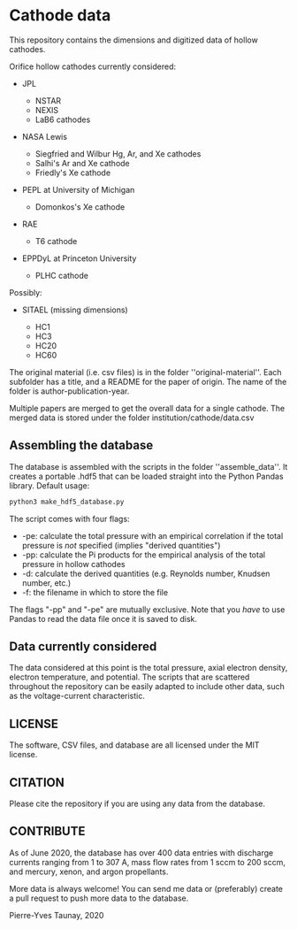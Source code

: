 # Cathode data
This repository contains the dimensions and digitized data of hollow cathodes.

Orifice hollow cathodes currently considered:
- JPL

    - NSTAR
    - NEXIS
    - LaB6 cathodes

- NASA Lewis

    - Siegfried and Wilbur Hg, Ar, and Xe cathodes 
    - Salhi's Ar and Xe cathode
    - Friedly's Xe cathode

- PEPL at University of Michigan

    - Domonkos's Xe cathode

- RAE

    - T6 cathode 

- EPPDyL at Princeton University

    - PLHC cathode


Possibly:
- SITAEL (missing dimensions)

    - HC1
    - HC3
    - HC20
    - HC60

The original material (i.e. csv files) is in the folder ''original-material''. 
Each subfolder has a title, and a README for the paper of origin. The name of the folder is author-publication-year.

Multiple papers are merged to get the overall data for a single cathode.
The merged data is stored under the folder institution/cathode/data.csv

## Assembling the database
The database is assembled with the scripts in the folder ''assemble_data''. 
It creates a portable .hdf5 that can be loaded straight into the Python Pandas library. 
Default usage:
```bash
python3 make_hdf5_database.py 
```
The script comes with four flags:
- -pe: calculate the total pressure with an empirical correlation if the total pressure is *not* specified (implies "derived quantities")
- -pp: calculate the Pi products for the empirical analysis of the total pressure in hollow cathodes
- -d: calculate the derived quantities (e.g. Reynolds number, Knudsen number, etc.)
- -f: the filename in which to store the file

The flags "-pp" and "-pe" are mutually exclusive.
Note that you *have* to use Pandas to read the data file once it is saved to disk.

## Data currently considered
The data considered at this point is the total pressure, axial electron density, electron temperature, and potential. 
The scripts that are scattered throughout the repository can be easily adapted to include other data, such as the
voltage-current characteristic.

## LICENSE
The software, CSV files, and database are all licensed under the MIT license.

## CITATION
Please cite the repository if you are using any data from the database.

## CONTRIBUTE
As of June 2020, the database has over 400 data entries with discharge currents
ranging from 1 to 307 A, mass flow rates from 1 sccm to 200 sccm, and 
mercury, xenon, and argon propellants. 

More data is always welcome! 
You can send me data or (preferably) create a pull request to push more data to the database.

Pierre-Yves Taunay, 2020
